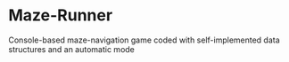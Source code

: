 # Maze-Runner
Console-based maze-navigation game coded with self-implemented data structures and an automatic mode
